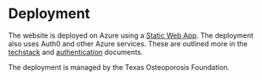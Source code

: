 # Deployment

The website is deployed on Azure using a [Static Web App](https://azure.microsoft.com/en-us/products/app-service/static). The deployment also uses Auth0 and other Azure services. These are outlined more in the [techstack](./techstack.md) and [authentication](./authentication.md) documents.

The deployment is managed by the Texas Osteoporosis Foundation.
